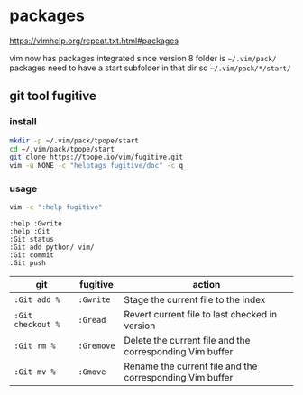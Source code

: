 # packages

https://vimhelp.org/repeat.txt.html#packages

vim now has packages integrated since version 8
folder is `~/.vim/pack/`
packages need to have a start subfolder in that dir so
`~/.vim/pack/*/start/`

## git tool fugitive

### install

```bash
mkdir -p ~/.vim/pack/tpope/start
cd ~/.vim/pack/tpope/start
git clone https://tpope.io/vim/fugitive.git
vim -u NONE -c "helptags fugitive/doc" -c q
```

### usage

```bash
vim -c ":help fugitive"
```

```vim
:help :Gwrite
:help :Git
:Git status
:Git add python/ vim/
:Git commit
:Git push
```

| git               | fugitive   | action                                                   |
| ----------------- | ---------- | -------------------------------------------------------- |
| `:Git add %`      | `:Gwrite`  | Stage the current file to the index                      |
| `:Git checkout %` | `:Gread`   | Revert current file to last checked in version           |
| `:Git rm %`       | `:Gremove` | Delete the current file and the corresponding Vim buffer |
| `:Git mv %`       | `:Gmove`   | Rename the current file and the corresponding Vim buffer |


